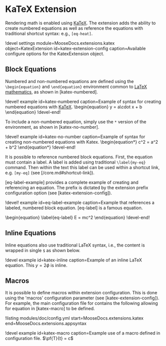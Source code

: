 # KaTeX Extension

Rendering math is enabled using [KaTeX]. The extension adds the ability
to create numbered equations as well as reference the equations with traditional shortcut syntax:
e.g., `[eq-heat]`.

!devel settings module=MooseDocs.extensions.katex
                object=KatexExtension
                id=katex-extension-config
                caption=Available configure options for the KatexExtension object.



## Block Equations

Numbered and non-numbered equations are defined using the `\begin{equation}` and `\end{equation}`
environment common to [LaTeX mathematics](https://en.wikibooks.org/wiki/LaTeX/Mathematics),
as shown in [katex-numbered].

!devel! example id=katex-numbered
                caption=Example of syntax for creating numbered equations with [KaTeX].
\begin{equation}
y = a\cdot x + b
\end{equation}
!devel-end!

To include a non-numbered equation, simply use the `*` version of the environment, as shown in
[katex-no-number].

!devel! example id=katex-no-number
                caption=Example of syntax for creating non-numbered equations with Katex.
\begin{equation*}
c^2 = a^2 + b^2
\end{equation*}
!devel-end!

It is possible to reference numbered block equations. First, the equation must contain a label. A
label is added using traditional `\label{my-eq}` command. Then within the text this label can be used
within a shortcut link, e.g. `[my-eq]` (see [/core.md#shortcut-link]).

[eq-label-example] provides a complete example of creating and referencing an equation. The prefix
is dictated by the extension prefix configuration option (see [katex-extension-config]).

!devel! example id=eq-label-example
                caption=Example that references a labeled, numbered block equation.
[eq-label] is a famous equation.

\begin{equation}
\label{eq-label}
E = mc^2
\end{equation}
!devel-end!

## Inline Equations

Inline equations also use traditional LaTeX syntax, i.e., the content is wrapped in single `$` as
shown below.

!devel example id=katex-inline caption=Example of an inline LaTeX equation.
This $y=2\phi$ is inline.

## Macros

It is possible to define macros within extension configuration. This is done using the
'macros' configuration parameter (see [katex-extension-config]). For example, the main configuration
file for contains the following allowing for equation in [katex-macro] to be defined.

!listing modules/doc/config.yml start=MooseDocs.extensions.katex end=MooseDocs.extensions.appsyntax

!devel example id=katex-macro caption=Example use of a macro defined in configuration file.
$\pf{T}{t} = c$


[KaTeX]: https://khan.github.io/KaTeX
